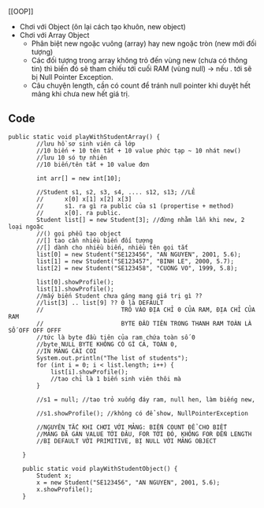 [[OOP]]
- Chơi với Object (ôn lại cách tạo khuôn, new object)
- Chơi với Array Object 
	- Phân biệt new ngoặc vuông (array) hay new ngoặc tròn (new mới đối tượng) 
	- Các đối tượng trong array không trỏ đến vùng new (chưa có thông tin) thì biến đó sẽ tham chiếu tới cuối RAM (vùng null) -> nếu . tới sẽ bị Null Pointer Exception.
	- Câu chuyện length, cần có count để tránh null pointer khi duyệt hết mảng khi chưa new hết giá trị. 
## Code 
```
public static void playWithStudentArray() {
        //lưu hồ sơ sinh viên cả lớp
        //10 biến + 10 tên tắt + 10 value phức tạp ~ 10 nhát new()
        //lưu 10 só tự nhiên 
        //10 biến/tên tắt + 10 value đơn

        int arr[] = new int[10];

        //Student s1, s2, s3, s4, .... s12, s13; //LẺ
        //      x[0] x[1] x[2] x[3] 
        //      s1. ra gì ra public của s1 (propertise + method) 
        //      x[0]. ra public.
        Student list[] = new Student[3]; //đừng nhằm lẫn khi new, 2 loại ngoặc
        //() gọi phễu tạo object
        //[] tao cần nhiều biến đối tượng
        //[] dành cho nhiều biến, nhiều tên gọi tắt                                 
        list[0] = new Student("SE123456", "AN NGUYEN", 2001, 5.6);
        list[1] = new Student("SE123457", "BINH LE", 2000, 5.7);
        list[2] = new Student("SE123458", "CUONG VO", 1999, 5.8);

        list[0].showProfile();
        list[1].showProfile();
        //mấy biến Student chưa gáng mang giá trị gì ?? 
        //list[3] .. list[9] ?? 0 là DEFAULT
        //                      TRỎ VÀO ĐỊA CHỈ 0 CỦA RAM, ĐỊA CHỈ CỦA RAM
        //                      BYTE ĐẦU TIÊN TRONG THANH RAM TOÀN LÀ SỐ OFF OFF OFFF
        //tức là byte đầu tiên của ram chứa toàn số 0 
        //byte NULL BYTE KHÔNG CÓ GÌ CẢ, TOÀN 0, 
        //IN MẢNG CÁI COI 
        System.out.println("The list of students");
        for (int i = 0; i < list.length; i++) {
            list[i].showProfile();
            //tao chỉ là 1 biến sinh viên thôi mà
        }
        
        //s1 = null; //tao trỏ xuống đáy ram, null hen, làm biếng new, 
        
        //s1.showProfile(); //không có để show, NullPointerException
                
        //NGUYÊN TẮC KHI CHƠI VỚI MẢNG: BIẾN COUNT ĐỂ CHO BIẾT
        //MẢNG ĐÃ GÁN VALUE TỚI ĐÂU, FOR TỚI ĐÓ, KHÔNG FOR ĐẾN LENGTH
        //BỊ DEFAULT VỚI PRIMITIVE, BỊ NULL VỚI MẢNG OBJECT
         
    }

    public static void playWithStudentObject() {
        Student x;
        x = new Student("SE123456", "AN NGUYEN", 2001, 5.6);
        x.showProfile();
    }
```